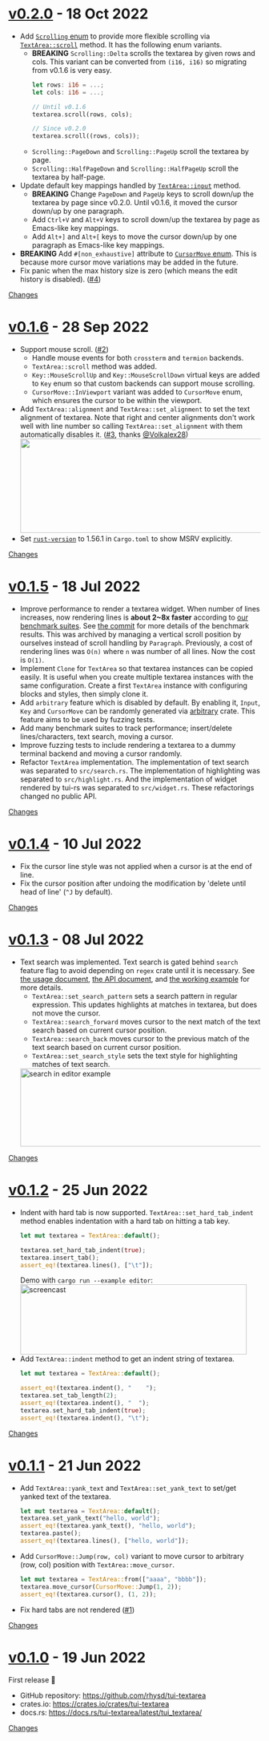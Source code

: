 <a name="v0.2.0"></a>
# [v0.2.0](https://github.com/rhysd/tui-textarea/releases/tag/v0.2.0) - 18 Oct 2022

- Add [`Scrolling` enum](https://docs.rs/tui-textarea/latest/tui_textarea/enum.Scrolling.html) to provide more flexible scrolling via [`TextArea::scroll`](https://docs.rs/tui-textarea/latest/tui_textarea/struct.TextArea.html#method.scroll) method. It has the following enum variants.
  - **BREAKING** `Scrolling::Delta` scrolls the textarea by given rows and cols. This variant can be converted from `(i16, i16)` so migrating from v0.1.6 is very easy.
    ```rust
    let rows: i16 = ...;
    let cols: i16 = ...;

    // Until v0.1.6
    textarea.scroll(rows, cols);

    // Since v0.2.0
    textarea.scroll((rows, cols));
    ```
  - `Scrolling::PageDown` and `Scrolling::PageUp` scroll the textarea by page.
  - `Scrolling::HalfPageDown` and `Scrolling::HalfPageUp` scroll the textarea by half-page.
- Update default key mappings handled by [`TextArea::input`](https://docs.rs/tui-textarea/latest/tui_textarea/struct.TextArea.html#method.input) method.
  - **BREAKING** Change `PageDown` and `PageUp` keys to scroll down/up the textarea by page since v0.2.0. Until v0.1.6, it moved the cursor down/up by one paragraph.
  - Add `Ctrl+V` and `Alt+V` keys to scroll down/up the textarea by page as Emacs-like key mappings.
  - Add `Alt+]` and `Alt+[` keys to move the cursor down/up by one paragraph as Emacs-like key mappings.
- **BREAKING** Add `#[non_exhaustive]` attribute to [`CursorMove` enum](https://docs.rs/tui-textarea/latest/tui_textarea/enum.CursorMove.html). This is because more cursor move variations may be added in the future.
- Fix panic when the max history size is zero (which means the edit history is disabled). ([#4](https://github.com/rhysd/tui-textarea/issues/4))

[Changes][v0.2.0]


<a name="v0.1.6"></a>
# [v0.1.6](https://github.com/rhysd/tui-textarea/releases/tag/v0.1.6) - 28 Sep 2022

- Support mouse scroll. ([#2](https://github.com/rhysd/tui-textarea/issues/2))
  - Handle mouse events for both `crossterm` and `termion` backends.
  - `TextArea::scroll` method was added.
  - `Key::MouseScrollUp` and `Key::MouseScrollDown` virtual keys are added to `Key` enum so that custom backends can support mouse scrolling.
  - `CursorMove::InViewport` variant was added to `CursorMove` enum, which ensures  the cursor to be within the viewport.
- Add `TextArea::alignment` and `TextArea::set_alignment` to set the text alignment of textarea. Note that right and center alignments don't work well with line number so calling `TextArea::set_alignment` with them automatically disables it. ([#3](https://github.com/rhysd/tui-textarea/issues/3), thanks [@Volkalex28](https://github.com/Volkalex28))
  <img src="https://user-images.githubusercontent.com/823277/192801738-4b9d7a18-e282-4c6c-af73-65a94cd8a721.gif" width=590 height=188>
- Set [`rust-version`](https://doc.rust-lang.org/cargo/reference/manifest.html#the-rust-version-field) to 1.56.1 in `Cargo.toml` to show MSRV explicitly.

[Changes][v0.1.6]


<a name="v0.1.5"></a>
# [v0.1.5](https://github.com/rhysd/tui-textarea/releases/tag/v0.1.5) - 18 Jul 2022

- Improve performance to render a textarea widget. When number of lines increases, now rendering lines is **about 2~8x faster** according to [our benchmark suites](https://github.com/rhysd/tui-textarea/tree/main/bench). See [the commit](https://github.com/rhysd/tui-textarea/commit/4e5b684baf4401337bb2e30fd663fa967321f1c1) for more details of the benchmark results. This was archived by managing a vertical scroll position by ourselves instead of scroll handling by `Paragraph`. Previously, a cost of rendering lines was `O(n)` where `n` was number of all lines. Now the cost is `O(1)`.
- Implement `Clone` for `TextArea` so that textarea instances can be copied easily. It is useful when you create multiple textarea instances with the same configuration. Create a first `TextArea` instance with configuring blocks and styles, then simply clone it.
- Add `arbitrary` feature which is disabled by default. By enabling it, `Input`, `Key` and `CursorMove` can be randomly generated via [arbitrary](https://crates.io/crates/arbitrary) crate. This feature aims to be used by fuzzing tests.
- Add many benchmark suites to track performance; insert/delete lines/characters, text search, moving a cursor.
- Improve fuzzing tests to include rendering a textarea to a dummy terminal backend and moving a cursor randomly.
- Refactor `TextArea` implementation. The implementation of text search was separated to `src/search.rs`. The implementation of highlighting was separated to `src/highlight.rs`. And the implementation of widget rendered by tui-rs was separated to `src/widget.rs`. These refactorings changed no public API.

[Changes][v0.1.5]


<a name="v0.1.4"></a>
# [v0.1.4](https://github.com/rhysd/tui-textarea/releases/tag/v0.1.4) - 10 Jul 2022

- Fix the cursor line style was not applied when a cursor is at the end of line.
- Fix the cursor position after undoing the modification by 'delete until head of line' (`^J` by default).

[Changes][v0.1.4]


<a name="v0.1.3"></a>
# [v0.1.3](https://github.com/rhysd/tui-textarea/releases/tag/v0.1.3) - 08 Jul 2022

- Text search was implemented. Text search is gated behind `search` feature flag to avoid depending on `regex` crate until it is necessary. See [the usage document](https://github.com/rhysd/tui-textarea#text-search-with-regular-expressions), [the API document](https://docs.rs/tui-textarea/latest/tui_textarea/struct.TextArea.html), and [the working example](https://github.com/rhysd/tui-textarea/blob/main/examples/editor.rs) for more details.
  - `TextArea::set_search_pattern` sets a search pattern in regular expression. This updates highlights at matches in textarea, but does not move the cursor.
  - `TextArea::search_forward` moves cursor to the next match of the text search based on current cursor position.
  - `TextArea::search_back` moves cursor to the previous match of the text search based on current cursor position.
  - `TextArea::set_search_style` sets the text style for highlighting matches of text search.
  <img src="https://user-images.githubusercontent.com/823277/177961514-f63e65de-a562-46d9-b858-4c19e55f8772.gif" width=546 height=156 alt="search in editor example">

[Changes][v0.1.3]


<a name="v0.1.2"></a>
# [v0.1.2](https://github.com/rhysd/tui-textarea/releases/tag/v0.1.2) - 25 Jun 2022

- Indent with hard tab is now supported. `TextArea::set_hard_tab_indent` method enables indentation with a hard tab on hitting a tab key.
  ```rust
  let mut textarea = TextArea::default();

  textarea.set_hard_tab_indent(true);
  textarea.insert_tab();
  assert_eq!(textarea.lines(), ["\t"]);
  ```
  Demo with `cargo run --example editor`:
  <img src="https://user-images.githubusercontent.com/823277/175755458-5bf60e84-e01f-410d-9194-d3117031eff6.gif" alt="screencast" width=452 height=140>
- Add `TextArea::indent` method to get an indent string of textarea.
  ```rust
  let mut textarea = TextArea::default();

  assert_eq!(textarea.indent(), "    ");
  textarea.set_tab_length(2);
  assert_eq!(textarea.indent(), "  ");
  textarea.set_hard_tab_indent(true);
  assert_eq!(textarea.indent(), "\t");
  ```

[Changes][v0.1.2]


<a name="v0.1.1"></a>
# [v0.1.1](https://github.com/rhysd/tui-textarea/releases/tag/v0.1.1) - 21 Jun 2022

- Add `TextArea::yank_text` and `TextArea::set_yank_text` to set/get yanked text of the textarea.
  ```rust
  let mut textarea = TextArea::default();
  textarea.set_yank_text("hello, world");
  assert_eq!(textarea.yank_text(), "hello, world");
  textarea.paste();
  assert_eq!(textarea.lines(), ["hello, world"]);
  ```
- Add `CursorMove::Jump(row, col)` variant to move cursor to arbitrary (row, col) position with `TextArea::move_cursor`.
  ```rust
  let mut textarea = TextArea::from(["aaaa", "bbbb"]);
  textarea.move_cursor(CursorMove::Jump(1, 2));
  assert_eq!(textarea.cursor(), (1, 2));
  ```
- Fix hard tabs are not rendered ([#1](https://github.com/rhysd/tui-textarea/issues/1))

[Changes][v0.1.1]


<a name="v0.1.0"></a>
# [v0.1.0](https://github.com/rhysd/tui-textarea/releases/tag/v0.1.0) - 19 Jun 2022

First release :tada:

- GitHub repository: https://github.com/rhysd/tui-textarea
- crates.io: https://crates.io/crates/tui-textarea
- docs.rs: https://docs.rs/tui-textarea/latest/tui_textarea/

[Changes][v0.1.0]


[v0.2.0]: https://github.com/rhysd/tui-textarea/compare/v0.1.6...v0.2.0
[v0.1.6]: https://github.com/rhysd/tui-textarea/compare/v0.1.5...v0.1.6
[v0.1.5]: https://github.com/rhysd/tui-textarea/compare/v0.1.4...v0.1.5
[v0.1.4]: https://github.com/rhysd/tui-textarea/compare/v0.1.3...v0.1.4
[v0.1.3]: https://github.com/rhysd/tui-textarea/compare/v0.1.2...v0.1.3
[v0.1.2]: https://github.com/rhysd/tui-textarea/compare/v0.1.1...v0.1.2
[v0.1.1]: https://github.com/rhysd/tui-textarea/compare/v0.1.0...v0.1.1
[v0.1.0]: https://github.com/rhysd/tui-textarea/tree/v0.1.0

 <!-- Generated by https://github.com/rhysd/changelog-from-release -->
